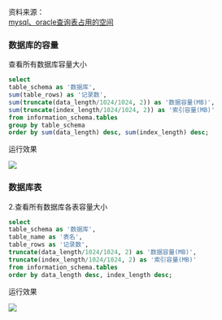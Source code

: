 资料来源：<br/>
[mysql、oracle查询表占用的空间](https://blog.csdn.net/gouzhengju1454/article/details/119195420?spm=1001.2014.3001.5502)

### 数据库的容量

查看所有数据库容量大小

~~~~sql
select 
table_schema as '数据库',
sum(table_rows) as '记录数',
sum(truncate(data_length/1024/1024, 2)) as '数据容量(MB)',
sum(truncate(index_length/1024/1024, 2)) as '索引容量(MB)'
from information_schema.tables
group by table_schema
order by sum(data_length) desc, sum(index_length) desc;
~~~~

运行效果

![](https://tva1.sinaimg.cn/large/e6c9d24ely1h3b1j6xn00j20cn04emx8.jpg)

### 数据库表

2.查看所有数据库各表容量大小

~~~~sql
select 
table_schema as '数据库',
table_name as '表名',
table_rows as '记录数',
truncate(data_length/1024/1024, 2) as '数据容量(MB)',
truncate(index_length/1024/1024, 2) as '索引容量(MB)'
from information_schema.tables
order by data_length desc, index_length desc;
~~~~

运行效果

![](https://tva1.sinaimg.cn/large/e6c9d24ely1h3b1j6xn00j20cn04emx8.jpg)